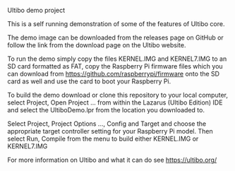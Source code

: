 Ultibo demo project

This is a self running demonstration of some of the features of Ultibo core.

The demo image can be downloaded from the releases page on GitHub or follow
the link from the download page on the Ultibo website.

To run the demo simply copy the files KERNEL.IMG and KERNEL7.IMG to an SD card
formatted as FAT, copy the Raspberry Pi firmware files which you can download
from https://github.com/raspberrypi/firmware onto the SD card as well and use
the card to boot your Raspberry Pi.

To build the demo download or clone this repository to your local computer, select
Project, Open Project ... from within the Lazarus (Ultibo Edition) IDE and select
the UltiboDemo.lpr from the location you downloaded to. 

Select Project, Project Options ..., Config and Target and choose the appropriate
target controller setting for your Raspberry Pi model. Then select Run, Compile from
the menu to build either KERNEL.IMG or KERNEL7.IMG

For more information on Ultibo and what it can do see https://ultibo.org/


